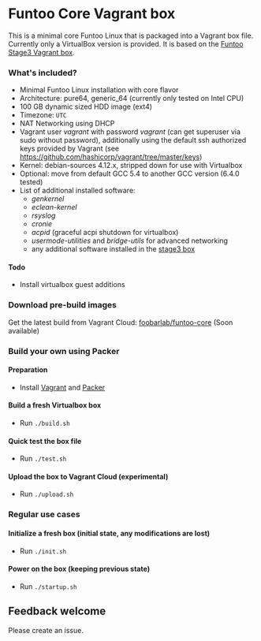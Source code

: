 # Funtoo Core Vagrant box

This is a minimal core Funtoo Linux that is packaged into a Vagrant box file. Currently only a VirtualBox version is provided.
It is based on the [Funtoo Stage3 Vagrant box](https://github.com/foobarlab/funtoo-stage3-packer).

### What's included?

 - Minimal Funtoo Linux installation with core flavor
 - Architecture: pure64, generic_64 (currently only tested on Intel CPU)
 - 100 GB dynamic sized HDD image (ext4)
 - Timezone: ```UTC```
 - NAT Networking using DHCP
 - Vagrant user *vagrant* with password *vagrant* (can get superuser via sudo without password), additionally using the default ssh authorized keys provided by Vagrant (see https://github.com/hashicorp/vagrant/tree/master/keys) 
 - Kernel: debian-sources 4.12.x, stripped down for use with Virtualbox
 - Optional: move from default GCC 5.4 to another GCC version (6.4.0 tested)
 - List of additional installed software:
    - *genkernel*
    - *eclean-kernel*
    - *rsyslog*
    - *cronie*
    - *acpid* (graceful acpi shutdown for virtualbox)
    - *usermode-utilities* and *bridge-utils* for advanced networking
    - any additional software installed in the [stage3 box](https://github.com/foobarlab/funtoo-stage3-packer)
    
#### Todo

 - Install virtualbox guest additions

### Download pre-build images

Get the latest build from Vagrant Cloud: [foobarlab/funtoo-core](https://app.vagrantup.com/foobarlab/boxes/funtoo-core) (Soon available)

### Build your own using Packer

#### Preparation

 - Install [Vagrant](https://www.vagrantup.com/) and [Packer](https://www.packer.io/)

#### Build a fresh Virtualbox box

 - Run ```./build.sh```

#### Quick test the box file

 - Run ```./test.sh```

#### Upload the box to Vagrant Cloud (experimental)

 - Run ```./upload.sh```

### Regular use cases

#### Initialize a fresh box (initial state, any modifications are lost)

 - Run ```./init.sh```

#### Power on the box (keeping previous state) 

 - Run ```./startup.sh```

## Feedback welcome

Please create an issue.
